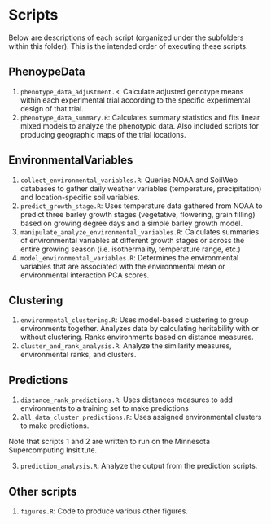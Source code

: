 
<!-- README.md is generated from README.Rmd. Please edit that file -->

# Scripts

Below are descriptions of each script (organized under the subfolders
within this folder). This is the intended order of executing these
scripts.

## PhenoypeData

1.  `phenotype_data_adjustment.R`: Calculate adjusted genotype means
    within each experimental trial according to the specific
    experimental design of that trial.
2.  `phenotype_data_summary.R`: Calculates summary statistics and fits
    linear mixed models to analyze the phenotypic data. Also included
    scripts for producing geographic maps of the trial locations.

## EnvironmentalVariables

1.  `collect_environmental_variables.R`: Queries NOAA and SoilWeb
    databases to gather daily weather variables (temperature,
    precipitation) and location-specific soil variables.
2.  `predict_growth_stage.R`: Uses temperature data gathered from NOAA
    to predict three barley growth stages (vegetative, flowering, grain
    filling) based on growing degree days and a simple barley growth
    model.
3.  `manipulate_analyze_environmental_variables.R`: Calculates summaries
    of environmental variables at different growth stages or across the
    entire growing season (i.e. isothermality, temperature range, etc.)
4.  `model_environmental_variables.R`: Determines the environmental
    variables that are associated with the environmental mean or
    environmental interaction PCA scores.

## Clustering

1.  `environmental_clustering.R`: Uses model-based clustering to group
    environments together. Analyzes data by calculating heritability
    with or without clustering. Ranks environments based on distance
    measures.
2.  `cluster_and_rank_analysis.R`: Analyze the similarity measures,
    environmental ranks, and clusters.

## Predictions

1.  `distance_rank_predictions.R`: Uses distances measures to add
    environments to a training set to make predictions
2.  `all_data_cluster_predictions.R`: Uses assigned environmental
    clusters to make predictions.

Note that scripts 1 and 2 are written to run on the Minnesota
Supercomputing Insititute.

3.  `prediction_analysis.R`: Analyze the output from the prediction
    scripts.

## Other scripts

1.  `figures.R`: Code to produce various other figures.
